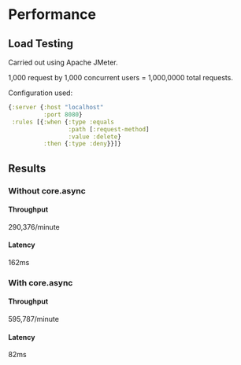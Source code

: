 # Performance

## Load Testing

Carried out using Apache JMeter.

1,000 request by 1,000 concurrent users = 1,000,0000 total requests.

Configuration used:

```clojure
{:server {:host "localhost"
          :port 8080}
 :rules [{:when {:type :equals
                 :path [:request-method]
                 :value :delete}
          :then {:type :deny}}]}
```

## Results

### Without core.async

#### Throughput

290,376/minute

#### Latency

162ms

### With core.async

#### Throughput

595,787/minute

#### Latency

82ms